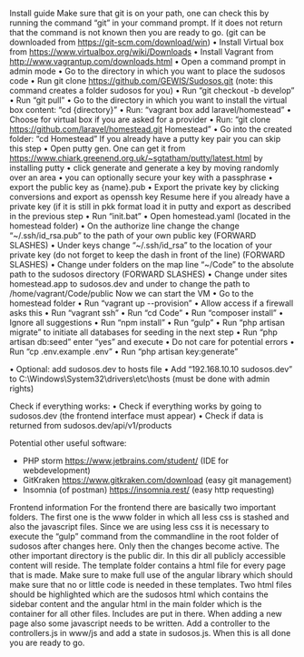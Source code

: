 Install guide
Make sure that git is on your path, one can check this by running the command “git” in your command prompt. If it does not return that the command is not known then you are ready to go. (git can be downloaded from https://git-scm.com/download/win)
•	Install Virtual box from https://www.virtualbox.org/wiki/Downloads
•	Install Vagrant from http://www.vagrantup.com/downloads.html
•	Open a command prompt in admin mode
•	Go to the directory in which you want to place the sudosos code 
•	Run git clone https://github.com/GEWIS/Sudosos.git (note: this command creates a folder sudosos for you)
•	Run “git checkout -b develop”
•	Run “git pull”
•	Go to the directory in which you want to install the virtual box content: “cd {directory}”
•	Run: “vagrant box add laravel/homestead”
•	Choose for virtual box if you are asked for a provider
•	Run: “git clone https://github.com/laravel/homestead.git Homestead”
•	Go into the created folder: “cd Homestead”
If you already have a putty key pair you can skip this step
•	Open putty gen. One can get it from https://www.chiark.greenend.org.uk/~sgtatham/putty/latest.html by installing putty
•	click generate and generate a key by moving randomly over an area
•	you can optionally secure your key with a passphrase
•	export the public key as {name}.pub
•	Export the private key by clicking conversions and export as openssh key
Resume here if you already have a private key (if it is still in pkk format load it in putty and export as described in the previous step
•	Run “init.bat”
•	Open homestead.yaml (located in the homestead folder)
•	On the authorize line change the change “~/.ssh/id_rsa.pub” to the path of your own public key (FORWARD SLASHES)
•	Under keys change “~/.ssh/id_rsa” to the location of your private key (do not forget to keep the dash in front of the line) (FORWARD SLASHES)
•	Change under folders on the map line “~/Code” to the absolute path to the sudosos directory (FORWARD SLASHES)
•	Change under sites homestead.app to sudosos.dev and under to change the path to /home/vagrant/Code/public
Now we can start the VM
•	Go to the homestead folder
•	Run “vagrant up --provision”
•	Allow access if a firewall asks this
•	Run “vagrant ssh”
•	Run “cd Code”
•	Run “composer install”
•	Ignore all suggestions
•	Run “npm install”
•	Run “gulp”
•	Run “php artisan migrate” to initiate all databases for seeding in the next step
•	Run “php artisan db:seed” enter “yes” and execute
•	Do not care for potential errors
•	Run “cp .env.example .env”
•	Run “php artisan key:generate”

•	Optional: add sudosos.dev to hosts file
•	Add “192.168.10.10       sudosos.dev” to C:\Windows\System32\drivers\etc\hosts (must be done with admin rights)

Check if everything works:
•	Check if everything works by going to sudosos.dev (the frontend interface must appear)
•	Check if data is returned from sudosos.dev/api/v1/products

Potential other useful software:
-	PHP storm https://www.jetbrains.com/student/ (IDE for webdevelopment) 
-	GitKraken https://www.gitkraken.com/download (easy git management)
-	Insomnia (of postman) https://insomnia.rest/ (easy http requesting)

 Frontend information
For the frontend there are basically two important folders. The first one is the www folder in which all less css is stashed and also the javascript files. Since we are using less css it is necessary to execute the “gulp” command from the commandline in the root folder of sudosos after changes here. Only then the changes become active.
The other important directory is the public dir. In this dir all publicly accessible content will reside. The template folder contains a html file for every page that is made. Make sure to make full use of the angular library which should make sure that no or little code is needed in these templates. Two html files should be highlighted which are the sudosos html which contains the sidebar content and the angular html in the main folder which is the container for all other files. Includes are put in there.
When adding a new page also some javascript needs to be written. Add a controller to the controllers.js in www/js and add a state in sudosos.js. When this is all done you are ready to go.
